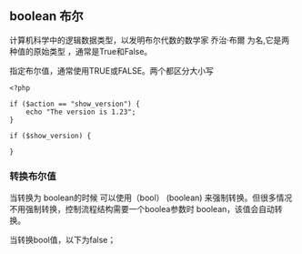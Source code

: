 ## boolean 布尔

计算机科学中的逻辑数据类型，以发明布尔代数的数学家 乔治·布爾 为名,它是两种值的原始类型 ，通常是True和False。

指定布尔值，通常使用TRUE或FALSE。两个都区分大小写

```
<?php

if ($action == "show_version") {
    echo "The version is 1.23";
}

if ($show_version) {

}
```

### 转换布尔值

当转换为 boolean的时候 可以使用（bool） \(boolean\) 来强制转换。但很多情况不用强制转换，控制流程结构需要一个boolea参数时 boolean，该值会自动转换。

当转换bool值，以下为false；



